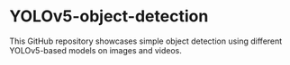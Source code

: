 # YOLOv5-object-detection
This GitHub repository showcases simple object detection using different YOLOv5-based models on images and videos.
